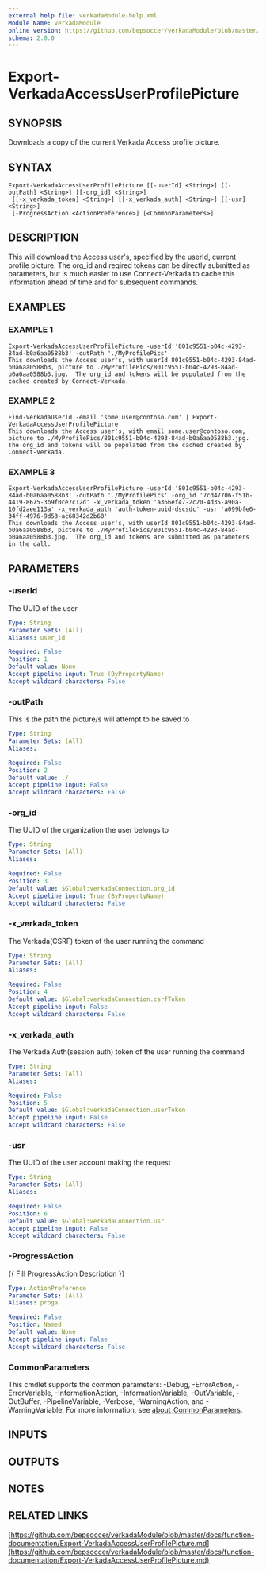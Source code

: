 ```yaml
---
external help file: verkadaModule-help.xml
Module Name: verkadaModule
online version: https://github.com/bepsoccer/verkadaModule/blob/master/docs/function-documentation/Export-VerkadaAccessUserProfilePicture.md
schema: 2.0.0
---
```


# Export-VerkadaAccessUserProfilePicture

## SYNOPSIS
Downloads a copy of the current Verkada Access profile picture.

## SYNTAX

```
Export-VerkadaAccessUserProfilePicture [[-userId] <String>] [[-outPath] <String>] [[-org_id] <String>]
 [[-x_verkada_token] <String>] [[-x_verkada_auth] <String>] [[-usr] <String>]
 [-ProgressAction <ActionPreference>] [<CommonParameters>]
```

## DESCRIPTION
This will download the Access user's, specified by the userId, current profile picture.
The org_id and reqired tokens can be directly submitted as parameters, but is much easier to use Connect-Verkada to cache this information ahead of time and for subsequent commands.

## EXAMPLES

### EXAMPLE 1
```
Export-VerkadaAccessUserProfilePicture -userId '801c9551-b04c-4293-84ad-b0a6aa0588b3' -outPath './MyProfilePics'
This downloads the Access user's, with userId 801c9551-b04c-4293-84ad-b0a6aa0588b3, picture to ./MyProfilePics/801c9551-b04c-4293-84ad-b0a6aa0588b3.jpg.  The org_id and tokens will be populated from the cached created by Connect-Verkada.
```

### EXAMPLE 2
```
Find-VerkadaUserId -email 'some.user@contoso.com' | Export-VerkadaAccessUserProfilePicture
This downloads the Access user's, with email some.user@contoso.com, picture to ./MyProfilePics/801c9551-b04c-4293-84ad-b0a6aa0588b3.jpg.  The org_id and tokens will be populated from the cached created by Connect-Verkada.
```

### EXAMPLE 3
```
Export-VerkadaAccessUserProfilePicture -userId '801c9551-b04c-4293-84ad-b0a6aa0588b3' -outPath './MyProfilePics' -org_id '7cd47706-f51b-4419-8675-3b9f0ce7c12d' -x_verkada_token 'a366ef47-2c20-4d35-a90a-10fd2aee113a' -x_verkada_auth 'auth-token-uuid-dscsdc' -usr 'a099bfe6-34ff-4976-9d53-ac68342d2b60'
This downloads the Access user's, with userId 801c9551-b04c-4293-84ad-b0a6aa0588b3, picture to ./MyProfilePics/801c9551-b04c-4293-84ad-b0a6aa0588b3.jpg.  The org_id and tokens are submitted as parameters in the call.
```

## PARAMETERS

### -userId
The UUID of the user

```yaml
Type: String
Parameter Sets: (All)
Aliases: user_id

Required: False
Position: 1
Default value: None
Accept pipeline input: True (ByPropertyName)
Accept wildcard characters: False
```

### -outPath
This is the path the picture/s will attempt to be saved to

```yaml
Type: String
Parameter Sets: (All)
Aliases:

Required: False
Position: 2
Default value: ./
Accept pipeline input: False
Accept wildcard characters: False
```

### -org_id
The UUID of the organization the user belongs to

```yaml
Type: String
Parameter Sets: (All)
Aliases:

Required: False
Position: 3
Default value: $Global:verkadaConnection.org_id
Accept pipeline input: True (ByPropertyName)
Accept wildcard characters: False
```

### -x_verkada_token
The Verkada(CSRF) token of the user running the command

```yaml
Type: String
Parameter Sets: (All)
Aliases:

Required: False
Position: 4
Default value: $Global:verkadaConnection.csrfToken
Accept pipeline input: False
Accept wildcard characters: False
```

### -x_verkada_auth
The Verkada Auth(session auth) token of the user running the command

```yaml
Type: String
Parameter Sets: (All)
Aliases:

Required: False
Position: 5
Default value: $Global:verkadaConnection.userToken
Accept pipeline input: False
Accept wildcard characters: False
```

### -usr
The UUID of the user account making the request

```yaml
Type: String
Parameter Sets: (All)
Aliases:

Required: False
Position: 6
Default value: $Global:verkadaConnection.usr
Accept pipeline input: False
Accept wildcard characters: False
```

### -ProgressAction
{{ Fill ProgressAction Description }}

```yaml
Type: ActionPreference
Parameter Sets: (All)
Aliases: proga

Required: False
Position: Named
Default value: None
Accept pipeline input: False
Accept wildcard characters: False
```

### CommonParameters
This cmdlet supports the common parameters: -Debug, -ErrorAction, -ErrorVariable, -InformationAction, -InformationVariable, -OutVariable, -OutBuffer, -PipelineVariable, -Verbose, -WarningAction, and -WarningVariable. For more information, see [about_CommonParameters](http://go.microsoft.com/fwlink/?LinkID=113216).

## INPUTS

## OUTPUTS

## NOTES

## RELATED LINKS

[https://github.com/bepsoccer/verkadaModule/blob/master/docs/function-documentation/Export-VerkadaAccessUserProfilePicture.md](https://github.com/bepsoccer/verkadaModule/blob/master/docs/function-documentation/Export-VerkadaAccessUserProfilePicture.md)

